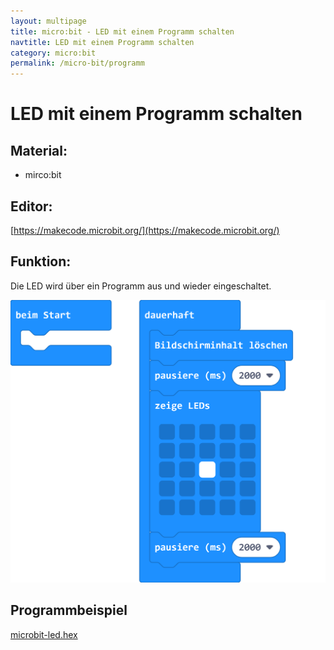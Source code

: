 ```yaml
---
layout: multipage
title: micro:bit - LED mit einem Programm schalten
navtitle: LED mit einem Programm schalten
category: micro:bit
permalink: /micro-bit/programm
---
```

# LED mit einem Programm schalten

## Material:

+ mirco:bit

## Editor:

[https://makecode.microbit.org/](https://makecode.microbit.org/)

## Funktion:

Die LED wird über ein Programm aus und wieder eingeschaltet.

![](images/micro-bit-Screenshot_led_ohne_kit.png)

## Programmbeispiel
[microbit-led.hex](appendix/microbit-led.hex)
